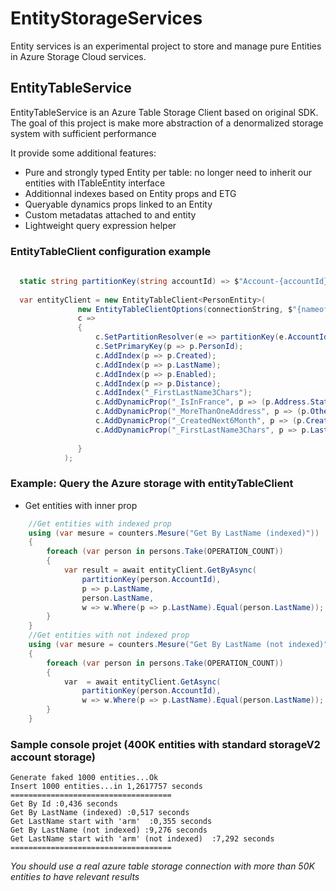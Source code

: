 # EntityStorageServices 
Entity services is an experimental project to store and manage pure Entities in Azure Storage Cloud services.

## EntityTableService 
EntityTableService is an Azure Table Storage Client based on original SDK.
The goal of this project is make more abstraction of a denormalized storage system with sufficient performance

It provide some additional features:

* Pure and strongly typed Entity per table: no longer need to inherit our entities with ITableEntity interface
* Additionnal indexes based on Entity props and ETG 
* Queryable dynamics props linked to an Entity
* Custom metadatas attached to and entity
* Lightweight query expression helper 



### EntityTableClient configuration example
```csharp
  
  static string partitionKey(string accountId) => $"Account-{accountId}";
  
  var entityClient = new EntityTableClient<PersonEntity>(
               new EntityTableClientOptions(connectionString, $"{nameof(PersonEntity)}Table", maxConcurrentInsertionTasks: 10),
               c =>
               {
                   c.SetPartitionResolver(e => partitionKey(e.AccountId));
                   c.SetPrimaryKey(p => p.PersonId);
                   c.AddIndex(p => p.Created);
                   c.AddIndex(p => p.LastName);
                   c.AddIndex(p => p.Enabled);
                   c.AddIndex(p => p.Distance);
                   c.AddIndex("_FirstLastName3Chars");
                   c.AddDynamicProp("_IsInFrance", p => (p.Address.State == "France"));
                   c.AddDynamicProp("_MoreThanOneAddress", p => (p.OtherAddress.Count > 1));
                   c.AddDynamicProp("_CreatedNext6Month", p => (p.Created > DateTimeOffset.UtcNow.AddMonths(-6)));
                   c.AddDynamicProp("_FirstLastName3Chars", p => p.LastName.ToLower().Substring(0, 3));
                   
               }
            );

```

### Example: Query the Azure storage with entityTableClient

* Get entities with inner prop
```csharp
    //Get entities with indexed prop
    using (var mesure = counters.Mesure("Get By LastName (indexed)"))
    {
        foreach (var person in persons.Take(OPERATION_COUNT))
        {
            var result = await entityClient.GetByAsync(
                partitionKey(person.AccountId),
                p => p.LastName,
                person.LastName,
                w => w.Where(p => p.LastName).Equal(person.LastName));
        }
    }
    //Get entities with not indexed prop
    using (var mesure = counters.Mesure("Get By LastName (not indexed)"))
    {
        foreach (var person in persons.Take(OPERATION_COUNT))
        {
            var  = await entityClient.GetAsync(
                partitionKey(person.AccountId),
                w => w.Where(p => p.LastName).Equal(person.LastName));
        }
    }
```

### Sample console projet (400K entities with standard storageV2 account storage)

```
Generate faked 1000 entities...Ok
Insert 1000 entities...in 1,2617757 seconds
====================================
Get By Id :0,436 seconds
Get By LastName (indexed) :0,517 seconds
Get LastName start with 'arm'  :0,355 seconds
Get By LastName (not indexed) :9,276 seconds
Get LastName start with 'arm' (not indexed)  :7,292 seconds
====================================
```
*You should use a real azure table storage connection with more than 50K entities to have relevant results*


